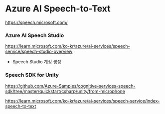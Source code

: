 # Azure AI Speech-to-Text

https://speech.microsoft.com/

### Azure AI Speech Studio

https://learn.microsoft.com/ko-kr/azure/ai-services/speech-service/speech-studio-overview

* Speech Studio 계정 생성

### Speech SDK for Unity

https://github.com/Azure-Samples/cognitive-services-speech-sdk/tree/master/quickstart/csharp/unity/from-microphone

https://learn.microsoft.com/ko-kr/azure/ai-services/speech-service/index-speech-to-text
